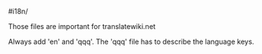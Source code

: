 #i18n/

Those files are important for translatewiki.net

Always add 'en' and 'qqq'. The 'qqq' file has to describe the language keys.